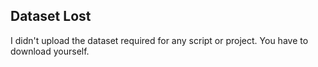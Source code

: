 ## Dataset Lost
I didn't upload the dataset required for any script or project. You have to download yourself.
